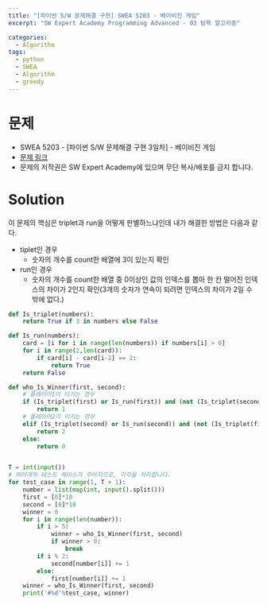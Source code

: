 ```yaml
---
title: "[파이썬 S/W 문제해결 구현] SWEA 5203 - 베이비진 게임"
excerpt: "SW Expert Academy Programming Advanced - 03 탐욕 알고리즘"

categories:
  - Algorithm
tags:
  - python
  - SWEA
  - Algorithm
  - greedy
---
```


# 문제
- SWEA 5203 - [파이썬 S/W 문제해결 구현 3일차] - 베이비진 게임
- [문제 링크](https://swexpertacademy.com/main/learn/course/subjectDetail.do?courseId=AVuPDYSqAAbw5UW6&subjectId=AWUYEGw61n8DFAVT#)
- 문제의 저작권은 SW Expert Academy에 있으며 무단 복사/배포를 금지 합니다.
  
  
# Solution
이 문제의 핵심은 triplet과 run을 어떻게 판별하느냐인데 내가 해결한 방법은 다음과 같다.  
- tiplet인 경우
	+ 숫자의 개수를 count한 배열에 3이 있는지 확인
- run인 경우
	+ 숫자의 개수를 count한 배열 중 0이상인 값의 인덱스를 뽑아 한 칸 떨어진 인덱스의 차이가 2인지 확인(3개의 숫자가 연속이 되려면 인덱스의 차이가 2일 수 밖에 없다.)  

```python
def Is_triplet(numbers):
    return True if 3 in numbers else False

def Is_run(numbers):
    card = [i for i in range(len(numbers)) if numbers[i] > 0]
    for i in range(2,len(card)):
        if card[i] - card[i-2] == 2:
            return True
    return False

def who_Is_Winner(first, second):
    # 플레이어1이 이기는 경우
    if (Is_triplet(first) or Is_run(first)) and (not (Is_triplet(second)) and not (Is_run(second))):
        return 1
    # 플레이어2가 이기는 경우
    elif (Is_triplet(second) or Is_run(second)) and (not (Is_triplet(first)) and not (Is_run(first))):
        return 2
    else:
        return 0


T = int(input())
# 여러개의 테스트 케이스가 주어지므로, 각각을 처리합니다.
for test_case in range(1, T + 1):
    number = list(map(int, input().split()))
    first = [0]*10
    second = [0]*10
    winner = 0
    for i in range(len(number)):
        if i > 5:
            winner = who_Is_Winner(first, second)
            if winner > 0:
                break
        if i % 2:
            second[number[i]] += 1
        else:
            first[number[i]] += 1
    winner = who_Is_Winner(first, second)
    print('#%d'%test_case, winner)
```

